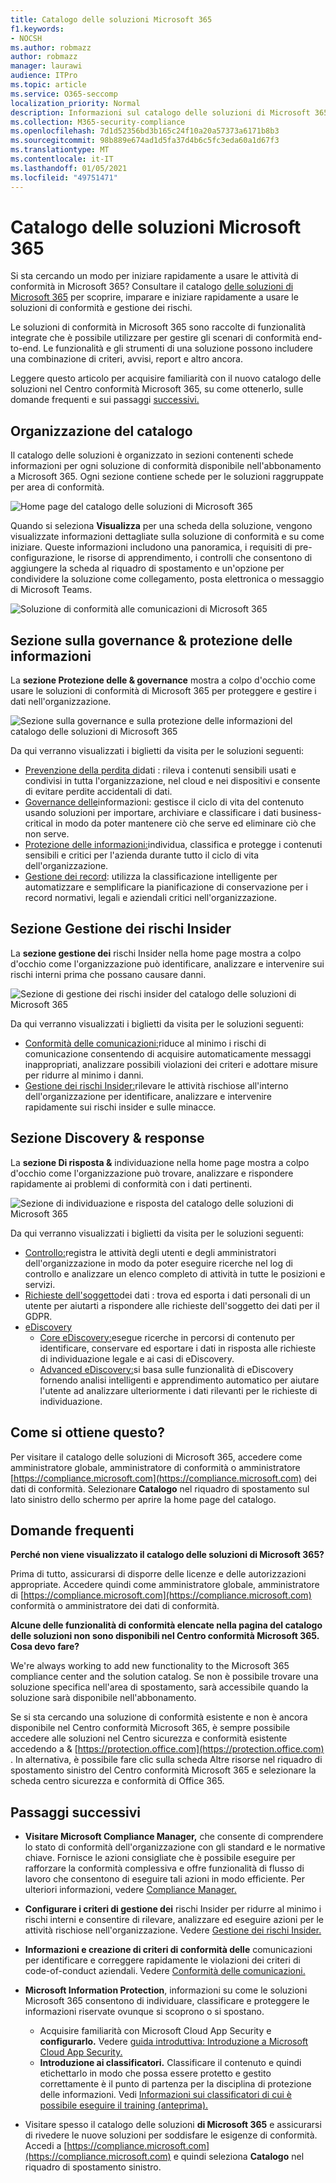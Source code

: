 ```yaml
---
title: Catalogo delle soluzioni Microsoft 365
f1.keywords:
- NOCSH
ms.author: robmazz
author: robmazz
manager: laurawi
audience: ITPro
ms.topic: article
ms.service: O365-seccomp
localization_priority: Normal
description: Informazioni sul catalogo delle soluzioni di Microsoft 365, inclusi il contenuto, come ottenerlo e i passaggi successivi.
ms.collection: M365-security-compliance
ms.openlocfilehash: 7d1d52356bd3b165c24f10a20a57373a6171b8b3
ms.sourcegitcommit: 98b889e674ad1d5fa37d4b6c5fc3eda60a1d67f3
ms.translationtype: MT
ms.contentlocale: it-IT
ms.lasthandoff: 01/05/2021
ms.locfileid: "49751471"
---
```

# <a name="microsoft-365-solution-catalog"></a>Catalogo delle soluzioni Microsoft 365

Si sta cercando un modo per iniziare rapidamente a usare le attività di conformità in Microsoft 365? Consultare il catalogo [delle soluzioni di Microsoft 365](https://compliance.microsoft.com/solutioncatalog) per scoprire, imparare e iniziare rapidamente a usare le soluzioni di conformità e gestione dei rischi.

Le soluzioni di conformità in Microsoft 365 sono raccolte di funzionalità integrate che è possibile utilizzare per gestire gli scenari di conformità end-to-end. Le funzionalità e gli strumenti di una soluzione possono includere una combinazione di criteri, avvisi, report e altro ancora.

Leggere questo articolo per acquisire familiarità con il nuovo catalogo delle soluzioni [](#how-do-i-get-this)nel Centro conformità Microsoft 365, su come ottenerlo, [](#frequently-asked-questions)sulle domande frequenti e sui passaggi [successivi.](#next-steps)

## <a name="catalog-organization"></a>Organizzazione del catalogo

Il catalogo delle soluzioni è organizzato in sezioni contenenti schede informazioni per ogni soluzione di conformità disponibile nell'abbonamento a Microsoft 365. Ogni sezione contiene schede per le soluzioni raggruppate per area di conformità.

![Home page del catalogo delle soluzioni di Microsoft 365](../media/m365-solution-catalog-home.png)

Quando si seleziona **Visualizza** per una scheda della soluzione, vengono visualizzate informazioni dettagliate sulla soluzione di conformità e su come iniziare. Queste informazioni includono una panoramica, i requisiti di pre-configurazione, le risorse di apprendimento, i controlli che consentono di aggiungere la scheda al riquadro di spostamento e un'opzione per condividere la soluzione come collegamento, posta elettronica o messaggio di Microsoft Teams.

![Soluzione di conformità alle comunicazioni di Microsoft 365](../media/m365-solution-catalog-communication-compliance.png)

## <a name="information-protection--governance-section"></a>Sezione sulla governance & protezione delle informazioni

La **sezione Protezione delle & governance** mostra a colpo d'occhio come usare le soluzioni di conformità di Microsoft 365 per proteggere e gestire i dati nell'organizzazione.

![Sezione sulla governance e sulla protezione delle informazioni del catalogo delle soluzioni di Microsoft 365](../media/m365-solution-catalog-information-protection-governance.png)

Da qui verranno visualizzati i biglietti da visita per le soluzioni seguenti:

- [Prevenzione della perdita di](data-loss-prevention-policies.md)dati : rileva i contenuti sensibili usati e condivisi in tutta l'organizzazione, nel cloud e nei dispositivi e consente di evitare perdite accidentali di dati.
- [Governance delle](manage-information-governance.md)informazioni: gestisce il ciclo di vita del contenuto usando soluzioni per importare, archiviare e classificare i dati business-critical in modo da poter mantenere ciò che serve ed eliminare ciò che non serve.
- [Protezione delle informazioni:](information-protection.md)individua, classifica e protegge i contenuti sensibili e critici per l'azienda durante tutto il ciclo di vita dell'organizzazione.
- [Gestione dei record](records-management.md): utilizza la classificazione intelligente per automatizzare e semplificare la pianificazione di conservazione per i record normativi, legali e aziendali critici nell'organizzazione.

## <a name="insider-risk-management-section"></a>Sezione Gestione dei rischi Insider

La **sezione gestione dei** rischi Insider nella home page mostra a colpo d'occhio come l'organizzazione può identificare, analizzare e intervenire sui rischi interni prima che possano causare danni.

![Sezione di gestione dei rischi insider del catalogo delle soluzioni di Microsoft 365](../media/m365-solution-catalog-insider-risk-management.png)

Da qui verranno visualizzati i biglietti da visita per le soluzioni seguenti:

- [Conformità delle comunicazioni:](communication-compliance.md)riduce al minimo i rischi di comunicazione consentendo di acquisire automaticamente messaggi inappropriati, analizzare possibili violazioni dei criteri e adottare misure per ridurre al minimo i danni.
- [Gestione dei rischi Insider:](insider-risk-management.md)rilevare le attività rischiose all'interno dell'organizzazione per identificare, analizzare e intervenire rapidamente sui rischi insider e sulle minacce.

## <a name="discovery--response-section"></a>Sezione Discovery & response

La **sezione Di risposta &** individuazione nella home page mostra a colpo d'occhio come l'organizzazione può trovare, analizzare e rispondere rapidamente ai problemi di conformità con i dati pertinenti.

![Sezione di individuazione e risposta del catalogo delle soluzioni di Microsoft 365](../media/m365-solution-catalog-discovery-response.png)

Da qui verranno visualizzati i biglietti da visita per le soluzioni seguenti:

- [Controllo:](search-the-audit-log-in-security-and-compliance.md)registra le attività degli utenti e degli amministratori dell'organizzazione in modo da poter eseguire ricerche nel log di controllo e analizzare un elenco completo di attività in tutte le posizioni e servizi.
- [Richieste dell'soggetto](manage-gdpr-data-subject-requests-with-the-dsr-case-tool.md)dei dati : trova ed esporta i dati personali di un utente per aiutarti a rispondere alle richieste dell'soggetto dei dati per il GDPR.
- [eDiscovery](manage-legal-investigations.md)
    - [Core eDiscovery:](ediscovery-cases.md)esegue ricerche in percorsi di contenuto per identificare, conservare ed esportare i dati in risposta alle richieste di individuazione legale e ai casi di eDiscovery.
    - [Advanced eDiscovery:](overview-ediscovery-20.md)si basa sulle funzionalità di eDiscovery fornendo analisi intelligenti e apprendimento automatico per aiutare l'utente ad analizzare ulteriormente i dati rilevanti per le richieste di individuazione.

## <a name="how-do-i-get-this"></a>Come si ottiene questo?

Per visitare il catalogo delle soluzioni di Microsoft 365, accedere come amministratore globale, amministratore di conformità o amministratore [https://compliance.microsoft.com](https://compliance.microsoft.com) dei dati di conformità. Selezionare **Catalogo** nel riquadro di spostamento sul lato sinistro dello schermo per aprire la home page del catalogo.

## <a name="frequently-asked-questions"></a>Domande frequenti

**Perché non viene visualizzato il catalogo delle soluzioni di Microsoft 365?**

Prima di tutto, assicurarsi di disporre delle licenze e delle autorizzazioni appropriate. Accedere quindi come amministratore globale, amministratore di [https://compliance.microsoft.com](https://compliance.microsoft.com) conformità o amministratore dei dati di conformità.

**Alcune delle funzionalità di conformità elencate nella pagina del catalogo delle soluzioni non sono disponibili nel Centro conformità Microsoft 365. Cosa devo fare?**

We're always working to add new functionality to the Microsoft 365 compliance center and the solution catalog. Se non è possibile trovare una soluzione specifica nell'area di spostamento, sarà accessibile quando la soluzione sarà disponibile nell'abbonamento.

Se si sta cercando una soluzione di conformità esistente e non è ancora disponibile nel Centro conformità Microsoft 365, è sempre possibile accedere alle soluzioni nel Centro sicurezza e conformità esistente accedendo a &amp; [https://protection.office.com](https://protection.office.com) . In alternativa, è possibile  fare clic sulla scheda Altre risorse nel riquadro di spostamento sinistro del Centro conformità Microsoft 365 e selezionare la scheda centro sicurezza e conformità di Office 365.  

## <a name="next-steps"></a>Passaggi successivi

- **Visitare Microsoft Compliance Manager,** che consente di comprendere lo stato di conformità dell'organizzazione con gli standard e le normative chiave. Fornisce le azioni consigliate che è possibile eseguire per rafforzare la conformità complessiva e offre funzionalità di flusso di lavoro che consentono di eseguire tali azioni in modo efficiente. Per ulteriori informazioni, vedere [Compliance Manager.](compliance-manager.md)

- **Configurare i criteri di gestione dei** rischi Insider per ridurre al minimo i rischi interni e consentire di rilevare, analizzare ed eseguire azioni per le attività rischiose nell'organizzazione. Vedere [Gestione dei rischi Insider.](insider-risk-management.md)

- **Informazioni e creazione di criteri di conformità delle** comunicazioni per identificare e correggere rapidamente le violazioni dei criteri di code-of-conduct aziendali. Vedere [Conformità delle comunicazioni.](communication-compliance.md)

- **Microsoft Information Protection**, informazioni su come le soluzioni Microsoft 365 consentono di individuare, classificare e proteggere le informazioni riservate ovunque si scoprono o si spostano.
    - Acquisire familiarità con Microsoft Cloud App Security e **configurarlo.** Vedere [guida introduttiva: Introduzione a Microsoft Cloud App Security.](https://docs.microsoft.com/cloud-app-security/getting-started-with-cloud-app-security)
    - **Introduzione ai classificatori.** Classificare il contenuto e quindi etichettarlo in modo che possa essere protetto e gestito correttamente è il punto di partenza per la disciplina di protezione delle informazioni. Vedi [Informazioni sui classificatori di cui è possibile eseguire il training (anteprima).](classifier-learn-about.md)

- Visitare spesso il catalogo delle soluzioni **di Microsoft 365** e assicurarsi di rivedere le nuove soluzioni per soddisfare le esigenze di conformità. Accedi a [https://compliance.microsoft.com](https://compliance.microsoft.com) e quindi seleziona **Catalogo** nel riquadro di spostamento sinistro.
